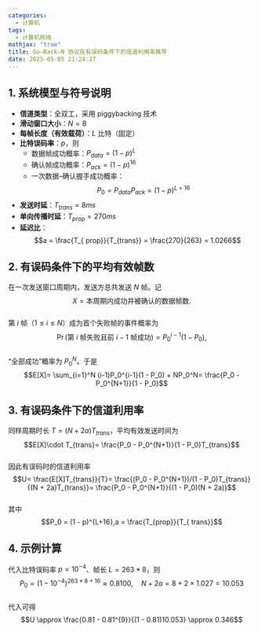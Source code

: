 ```yaml
---  
categories:  
  - 计算机  
tags:  
  - 计算机网络  
mathjax: "true"  
title: Go–Back–N 协议在有误码条件下的信道利用率推导  
date: 2025-05-05 21:24:27  
---  
```


## 1. 系统模型与符号说明  

- **信道类型**：全双工，采用 piggybacking 技术  
- **滑动窗口大小**：$N=8$  
- **每帧长度（有效载荷）**：$L$ 比特（固定）  
- **比特误码率**：$p$，则  
  - 数据帧成功概率：$P_{ data} = (1 - p)^L$  
  - 确认帧成功概率：$P_{ack}  = (1 - p)^{16}$  
  - 一次数据–确认握手成功概率：  
    $$P_0 = P_{data}P_{ack} = (1 - p)^{L+16}$$  
- **发送时延**：$T_{trans}=8 ms$  
- **单向传播时延**：$T_{prop}=270ms$  
- **延迟比**：  
  $$a = \frac{T_{ prop}}{T_{trans}} = \frac{270}{263} = 1.0266$$  


## 2. 有误码条件下的平均有效帧数  

在一次发送窗口周期内，发送方总共发送 $N$ 帧。记  
$$X = \text{本周期内成功并被确认的数据帧数}.$$  
第 $i$ 帧（$1\le i\le N$）成为首个失败帧的事件概率为  
$$\Pr(\text{第 }i\text{ 帧失败且前 }i-1\text{ 帧成功})= P_0^{i-1}(1 - P_0),$$  
“全部成功”概率为 $P_0^N$。于是  
$$E[X]= \sum_{i=1}^N (i-1)P_0^{i-1}(1 - P_0) + NP_0^N= \frac{P_0 - P_0^{N+1}}{1 - P_0}$$  

## 3. 有误码条件下的信道利用率  

同样周期时长 $T = (N + 2a)T_{trans}$，平均有效发送时间为  
$$E[X]\cdot T_{trans}= \frac{P_0 - P_0^{N+1}}{1 - P_0}T_{trans}$$  
因此有误码时的信道利用率  
$$U= \frac{E[X]T_{trans}}{T}= \frac{(P_0 - P_0^{N+1})/(1 - P_0)T_{trans}}{(N + 2a)T_{trans}}= \frac{P_0 - P_0^{N+1}}{(1 - P_0)(N + 2a)}$$  
其中  
$$P_0 = (1 - p)^{L+16},a = \frac{T_{prop}}{T_{ trans}}$$  

## 4. 示例计算  

代入比特误码率 $p=10^{-4}$、帧长 $L=263*8$，则  
$$P_0 = (1 - 10^{-4})^{263*8+16} \approx 0.8100, \quad N + 2a = 8 + 2\times 1.027 =10.053$$  
代入可得  
$$U \approx \frac{0.81 - 0.81^{9}}{(1 - 0.81)10.053} \approx 0.346$$  